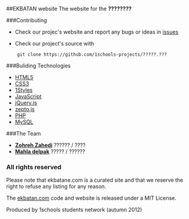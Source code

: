 ##EKBATAN website 
The website for the **????????**

###Contributing

* Check our projec's website and report any bugs or ideas in [issues](https://github.com/primedev/Ekbatan.git/issues)

* Check our project's source with
```
    git clone https://github.com/1schools-projects/?????.???
```


###Buliding Technologies
* [HTML5](http://ali.md/wiki/html5)
* [CSS3](http://ali.md/css3ref)
* [1Styles](http://ali.md/1styles)
* [JavaScript](http://ali.md/wiki/javascript)
* [jQuery.js](http://ali.md/jquery.js)
* [zepto.js](http://zeptojs.com/)
* [PHP](http://ali.md/php/)
* [MySQL](http://ali.md/wiki/mysql)


###The Team

* [**Zohreh Zahedi**](http://github.com/zohreh-z) ?????? / ????
* [**Mahla delpak**](https://github.com/mahlad) ????? / ??????


### All rights reserved ###
Please note that ekbatane.com is a curated site and that we reserve the right to refuse any listing for any reason.

The [ekbatan.com](http://ekbatan.com) code and website is released under a MIT License.




Produced by 1schools students network (autumn  2012)
